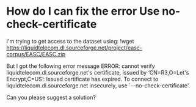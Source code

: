 
# How do I can fix the error Use no-check-certificate

I'm trying to get access to the dataset using:
!wget https://liquidtelecom.dl.sourceforge.net/project/easc-corpus/EASC/EASC.zip

But I got the following error message
ERROR: cannot verify liquidtelecom.dl.sourceforge.net's certificate, issued by ‘CN=R3,O=Let's Encrypt,C=US’:
  Issued certificate has expired.
To connect to liquidtelecom.dl.sourceforge.net insecurely, use `--no-check-certificate'.

Can you please suggest a solution?

        